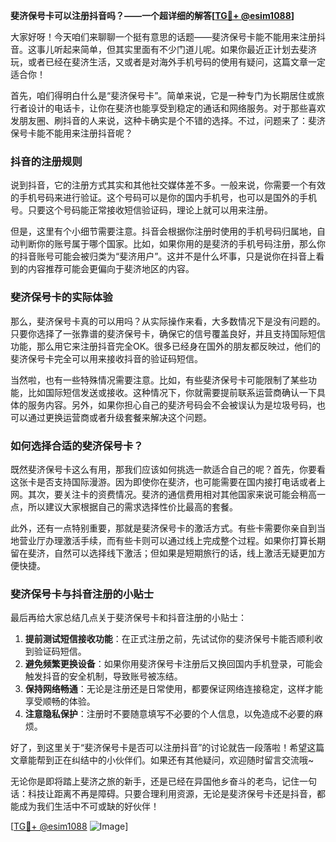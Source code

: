 **斐济保号卡可以注册抖音吗？——一个超详细的解答[[TG💪+ @esim1088](https://t.me/s/esim1088)]**

大家好呀！今天咱们来聊聊一个挺有意思的话题——斐济保号卡能不能用来注册抖音。这事儿听起来简单，但其实里面有不少门道儿呢。如果你最近正计划去斐济玩，或者已经在斐济生活，又或者是对海外手机号码的使用有疑问，这篇文章一定适合你！

首先，咱们得明白什么是“斐济保号卡”。简单来说，它是一种专门为长期居住或旅行者设计的电话卡，让你在斐济也能享受到稳定的通话和网络服务。对于那些喜欢发朋友圈、刷抖音的人来说，这种卡确实是个不错的选择。不过，问题来了：斐济保号卡能不能用来注册抖音呢？

### 抖音的注册规则

说到抖音，它的注册方式其实和其他社交媒体差不多。一般来说，你需要一个有效的手机号码来进行验证。这个号码可以是你的国内手机号，也可以是国外的手机号。只要这个号码能正常接收短信验证码，理论上就可以用来注册。

但是，这里有个小细节需要注意。抖音会根据你注册时使用的手机号码归属地，自动判断你的账号属于哪个国家。比如，如果你用的是斐济的手机号码注册，那么你的抖音账号可能会被归类为“斐济用户”。这并不是什么坏事，只是说你在抖音上看到的内容推荐可能会更偏向于斐济地区的内容。

### 斐济保号卡的实际体验

那么，斐济保号卡真的可以用吗？从实际操作来看，大多数情况下是没有问题的。只要你选择了一张靠谱的斐济保号卡，确保它的信号覆盖良好，并且支持国际短信功能，那么用它来注册抖音完全OK。很多已经身在国外的朋友都反映过，他们的斐济保号卡完全可以用来接收抖音的验证码短信。

当然啦，也有一些特殊情况需要注意。比如，有些斐济保号卡可能限制了某些功能，比如国际短信发送或接收。这种情况下，你就需要提前联系运营商确认一下具体的服务内容。另外，如果你担心自己的斐济号码会不会被误认为是垃圾号码，也可以通过更换运营商或者升级套餐来解决这个问题。

### 如何选择合适的斐济保号卡？

既然斐济保号卡这么有用，那我们应该如何挑选一款适合自己的呢？首先，你要看这张卡是否支持国际漫游。因为即使你在斐济，也可能需要在国内接打电话或者上网。其次，要关注卡的资费情况。斐济的通信费用相对其他国家来说可能会稍高一点，所以建议大家根据自己的需求选择性价比最高的套餐。

此外，还有一点特别重要，那就是斐济保号卡的激活方式。有些卡需要你亲自到当地营业厅办理激活手续，而有些卡则可以通过线上完成整个过程。如果你打算长期留在斐济，自然可以选择线下激活；但如果是短期旅行的话，线上激活无疑更加方便快捷。

### 斐济保号卡与抖音注册的小贴士

最后再给大家总结几点关于斐济保号卡和抖音注册的小贴士：

1. **提前测试短信接收功能**：在正式注册之前，先试试你的斐济保号卡能否顺利收到验证码短信。
2. **避免频繁更换设备**：如果你用斐济保号卡注册后又换回国内手机登录，可能会触发抖音的安全机制，导致账号被冻结。
3. **保持网络畅通**：无论是注册还是日常使用，都要保证网络连接稳定，这样才能享受顺畅的体验。
4. **注意隐私保护**：注册时不要随意填写不必要的个人信息，以免造成不必要的麻烦。

好了，到这里关于“斐济保号卡是否可以注册抖音”的讨论就告一段落啦！希望这篇文章能帮到正在纠结中的小伙伴们。如果还有其他疑问，欢迎随时留言交流哦~

无论你是即将踏上斐济之旅的新手，还是已经在异国他乡奋斗的老鸟，记住一句话：科技让距离不再是障碍。只要合理利用资源，无论是斐济保号卡还是抖音，都能成为我们生活中不可或缺的好伙伴！

[[TG💪+ @esim1088](https://t.me/s/esim1088) ![Image](https://i.postimg.cc/4NQfJmqS/Snipaste-2025-05-13-00-14-12.png)]
